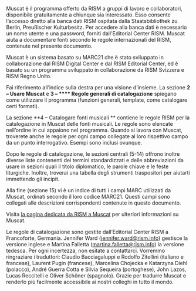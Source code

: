 Muscat è il programma offerto da RISM a gruppi di lavoro e collaboratori, disponibile gratuitamente a chiunque sia interessato. Esso consente l’accesso diretto alla banca dati RISM ospitata dalla Staatsbibliothek zu Berlin, Preußischer Kulturbesitz. Per accedere alla banca dati è necessario un nome utente e una password, forniti dall'Editorial Center RISM. Muscat aiuta a documentare fonti secondo le regole internazionali del RISM, contenute nel presente documento.

Muscat è un sistema basato su MARC21 che è stato sviluppato in collaborazione dal RISM Digital Center e dal RISM Editorial Center, ed è basato su un programma sviluppato in collaborazione da RISM Svizzera e RISM Regno Unito.

Fai riferimento all’indice sulla destra per una visione d’insieme. La sezione **2 – Usare Muscat** e  **3 – **** Regole generali di catalogazione** spiegano come utilizzare il programma (funzioni generali, template, come catalogare certi formati).

La sezione **4 – Catalogare fonti musicali ** contiene le regole RISM per la catalogazione in Muscat delle fonti musicali. Le regole sono elencate nell’ordine in cui appaiono nel programma. Quando si lavora con Muscat, troverete anche le regole per ogni campo collegate al loro rispettivo campo da un punto interrogativo. Esempi sono inclusi ovunque. 

Dopo le regole di catalogazione, le sezioni centrali (5-14) offrono inoltre diverse liste contenenti dei termini standardizzati e delle abbreviazioni da usare in sezioni quali il titolo diplomatico, le parole chiave e le feste liturgiche. Inoltre, troverai una tabella degli strumenti traspositori per aiutarti immettendo gli incipit.

Alla fine (sezione 15) vi è un indice di tutti i campi MARC utilizzati da Muscat, ordinati secondo il loro codice MARC21. Questi campi sono collegati alle descrizioni corrispondenti contenute in questo documento.

Visita [la pagina dedicata da RISM a Muscat](http://www.rism.info/en/community/muscat.html) per ulteriori informazioni su Muscat.

Le regole di catalogazione sono gestite dall’Editorial Center RISM a Francoforte, Germania. Jennifer Ward (jennifer.ward@rism.info) gestisce la versione inglese e Martina Falletta (martina.falletta@rism.info) la versione tedesca. Per ogni incertezza, non esitate a contattarci. Vorremmo ringraziare i traduttori: Claudio Bacciagaluppi e Rodolfo Zitellini (italiano e francese), Laurent Pugin (francese), Marcelina Chojecka e Katarzyna Diehl (polacco), André Guerra Cotta e Silvia Sequeira (portoghese), John Lazos, Lucas Reccitelli e Oliver Schöner (spagnolo). Grazie per tradurre Muscat e renderlo più facilmente accessibile ai nostri colleghi in tutto il mondo.